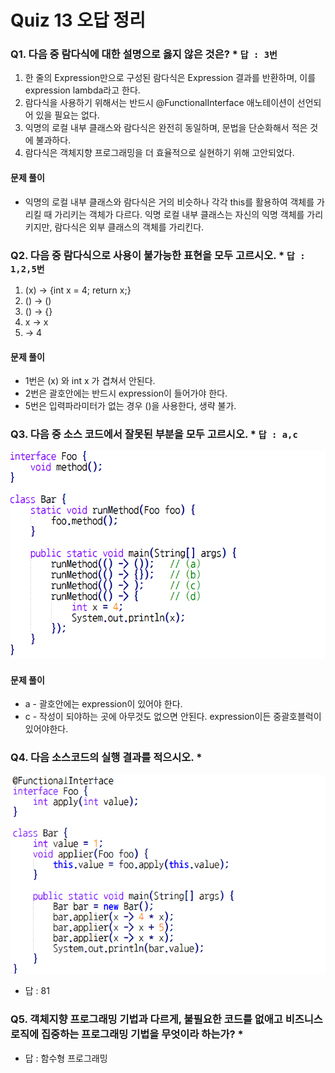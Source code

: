 # Quiz 13 오답 정리
  
### Q1. 다음 중 람다식에 대한 설명으로 옳지 않은 것은? * `답 : 3번`
1. 한 줄의 Expression만으로 구성된 람다식은 Expression 결과를 반환하며, 이를 expression lambda라고 한다.
2. 람다식을 사용하기 위해서는 반드시 @FunctionalInterface 애노테이션이 선언되어 있을 필요는 없다.
3. 익명의 로컬 내부 클래스와 람다식은 완전히 동일하며, 문법을 단순화해서 적은 것에 불과하다.
4. 람다식은 객체지향 프로그래밍을 더 효율적으로 실현하기 위해 고안되었다.
#### 문제 풀이
* 익명의 로컬 내부 클래스와 람다식은 거의 비슷하나 각각 this를 활용하여
객체를 가리킬 때 가리키는 객체가 다르다. 익명 로컬 내부 클래스는 자신의 익명 객체를 가리키지만,
람다식은 외부 클래스의 객체를 가리킨다.
 
### Q2. 다음 중 람다식으로 사용이 불가능한 표현을 모두 고르시오. * `답 : 1,2,5번`
1. (x) -> {int x = 4; return x;}
2. () -> () 
3. () -> {}
4. x -> x
5. -> 4
#### 문제 풀이
* 1번은 (x) 와 int x 가 겹쳐서 안된다.
* 2번은 괄호안에는 반드시 expression이 들어가야 한다.
* 5번은 입력파라미터가 없는 경우 ()을 사용한다, 생략 불가.

### Q3. 다음 중 소스 코드에서 잘못된 부분을 모두 고르시오. * `답 : a,c`
![quiz13-3](../images/quiz13-3.png)
#### 문제 풀이
* a - 괄호안에는 expression이 있어야 한다.
* c - 작성이 되야하는 곳에 아무것도 없으면 안된다. expression이든 중괄호블럭이 있어야한다.

### Q4.  다음 소스코드의 실행 결과를 적으시오. *
![quiz13-4](../images/quiz13-4.png)
* 답 : 81

### Q5. 객체지향 프로그래밍 기법과 다르게, 불필요한 코드를 없애고 비즈니스 로직에 집중하는 프로그래밍 기법을 무엇이라 하는가? *
* 답 : 함수형 프로그래밍

